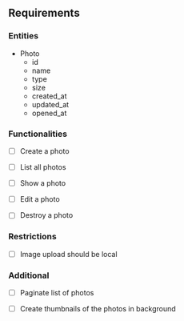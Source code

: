 ## Requirements

### Entities

- Photo
  * id
  * name
  * type
  * size
  * created_at
  * updated_at
  * opened_at

### Functionalities

- [ ] Create a photo

- [ ] List all photos

- [ ] Show a photo

- [ ] Edit a photo

- [ ] Destroy a photo

### Restrictions

- [ ] Image upload should be local

### Additional

- [ ] Paginate list of photos

- [ ] Create thumbnails of the photos in background